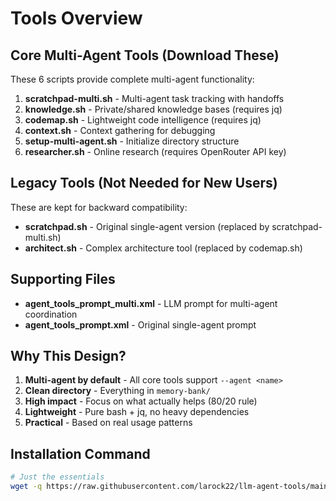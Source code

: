 # Tools Overview

## Core Multi-Agent Tools (Download These)

These 6 scripts provide complete multi-agent functionality:

1. **scratchpad-multi.sh** - Multi-agent task tracking with handoffs
2. **knowledge.sh** - Private/shared knowledge bases (requires jq)
3. **codemap.sh** - Lightweight code intelligence (requires jq)
4. **context.sh** - Context gathering for debugging
5. **setup-multi-agent.sh** - Initialize directory structure
6. **researcher.sh** - Online research (requires OpenRouter API key)

## Legacy Tools (Not Needed for New Users)

These are kept for backward compatibility:

- **scratchpad.sh** - Original single-agent version (replaced by scratchpad-multi.sh)
- **architect.sh** - Complex architecture tool (replaced by codemap.sh)

## Supporting Files

- **agent_tools_prompt_multi.xml** - LLM prompt for multi-agent coordination
- **agent_tools_prompt.xml** - Original single-agent prompt

## Why This Design?

1. **Multi-agent by default** - All core tools support `--agent <name>`
2. **Clean directory** - Everything in `memory-bank/`
3. **High impact** - Focus on what actually helps (80/20 rule)
4. **Lightweight** - Pure bash + jq, no heavy dependencies
5. **Practical** - Based on real usage patterns

## Installation Command

```bash
# Just the essentials
wget -q https://raw.githubusercontent.com/larock22/llm-agent-tools/main/{scratchpad-multi.sh,knowledge.sh,codemap.sh,context.sh,setup-multi-agent.sh,researcher.sh}
```